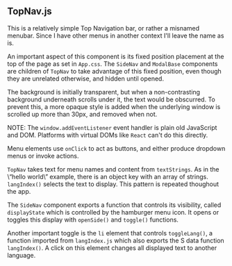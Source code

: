 ## TopNav.js
This is a relatively simple Top Navigation bar, or rather a misnamed
menubar. Since I have other menus in another context I'll leave
the name as is.

An important aspect of this component is its fixed position placement
at the top of the page as set in `App.css`. The `SideNav` and
`ModalBase` components are children of `TopNav` to take advantage of
this fixed position, even though they are unrelated otherwise, and
hidden until opened.

The background is initially transparent, but when a non-contrasting
background underneath scrolls under it, the text would be
obscurred. To prevent this, a more opaque style is added when the
underlying window is scrolled up more than 30px, and removed when not.

NOTE: The `window.addEventListener` event handler is plain old
JavaScript and DOM. Platforms with virtual DOMs like `React` can't do
this directly.

Menu elements use `onClick` to act as buttons, and either produce
dropdown menus or invoke actions.

`TopNav` takes text for menu names and content from `textStrings`. As
in the \“hello world\” example, there is an object key with an array of
strings. `langIndex()` selects the text to display. This pattern is
repeated thoughout the app.

The `SideNav` component exports a function that controls its
visibility, called `displayState` which is controlled by the
hamburger menu icon. It opens or toggles this display with
`openSide()` and `toggle()` functions.

Another important toggle is the `li` element that controls
`toggleLang()`, a function imported from `langIndex.js` which also
exports the S data function `langIndex()`. A click on this element
changes all displayed text to another language.





